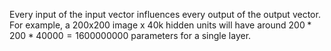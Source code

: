 Every input of the input vector influences every output of the output vector. 
For example, a 200x200 image x 40k hidden units will have around $200*200*40000=1600000000$ parameters for a single layer. 